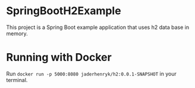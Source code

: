 # SpringBootH2Example

This project is a Spring Boot example application that uses h2 data base in memory.

# Running with Docker

Run `docker run -p 5000:8080 jaderhenryk/h2:0.0.1-SNAPSHOT` in your terminal.

